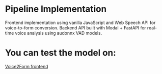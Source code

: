 # Pipeline Implementation

Frontend implementation using vanilla JavaScript and Web Speech API for voice-to-form conversion.
Backend API built with Modal + FastAPI for real-time voice analysis using audonnx VAD models.

# You can test the model on:

[Voice2Form frontend](https://davidepanza.github.io/Voice2Form/frontend/)

